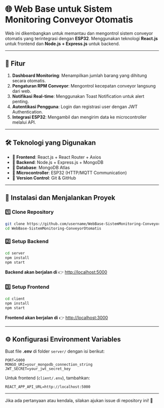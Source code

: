 # 🌐 Web Base untuk Sistem Monitoring Conveyor Otomatis

Web ini dikembangkan untuk memantau dan mengontrol sistem conveyor otomatis yang terintegrasi dengan **ESP32**.
Menggunakan teknologi **React.js** untuk frontend dan **Node.js + Express.js** untuk backend.

---

## 📌 Fitur
1. **Dashboard Monitoring**: Menampilkan jumlah barang yang dihitung secara otomatis.
2. **Pengaturan RPM Conveyor**: Mengontrol kecepatan conveyor langsung dari web.
3. **Notifikasi Real-time**: Menggunakan Toast Notification untuk alert penting.
4. **Autentikasi Pengguna**: Login dan registrasi user dengan JWT Authentication.
5. **Integrasi ESP32**: Mengambil dan mengirim data ke microcontroller melalui API.

---

## 🛠 Teknologi yang Digunakan
- 🔹 **Frontend**: React.js + React Router + Axios
- 🔹 **Backend**: Node.js + Express.js + MongoDB
- 🔹 **Database**: MongoDB Atlas
- 🔹 **Microcontroller**: ESP32 (HTTP/MQTT Communication)
- 🔹 **Version Control**: Git & GitHub

---

## 🚀 Instalasi dan Menjalankan Proyek

### 1️⃣ Clone Repository
```bash
git clone https://github.com/username/WebBase-SistemMonitoring-ConveyorOtomatis.git
cd WebBase-SistemMonitoring-ConveyorOtomatis
```

### 2️⃣ Setup Backend
```bash
cd server
npm install
npm start
```
**Backend akan berjalan di** 👉 [http://localhost:5000](http://localhost:5000)

### 3️⃣ Setup Frontend
```bash
cd client
npm install
npm start
```
**Frontend akan berjalan di** 👉 [http://localhost:3000](http://localhost:3000)

---

## ⚙️ Konfigurasi Environment Variables
Buat file **.env** di folder `server/` dengan isi berikut:
```env
PORT=5000
MONGO_URI=your_mongodb_connection_string
JWT_SECRET=your_jwt_secret_key
```

Untuk frontend (`client/.env`), tambahkan:
```env
REACT_APP_API_URL=http://localhost:5000
```

---

Jika ada pertanyaan atau kendala, silakan ajukan issue di repository ini! 🚀

